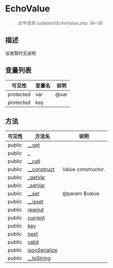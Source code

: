 #  EchoValue 

> *文件信息* suda\tool\EchoValue.php: 18~38



## 描述

该类暂时无说明





## 变量列表
| 可见性 |  变量名   | 说明 |
|--------|----|------|
| protected   | var | @var| 
| protected   | key | | 



## 方法


| 可见性 | 方法名 | 说明 |
|--------|-------|------|
| public |[__get](EchoValue/__get.md) |  |
| public |[_](EchoValue/_.md) |  |
| public |[__call](EchoValue/__call.md) |  |
| public |[__construct](EchoValue/__construct.md) | Value constructor. |
| public |[_getVar](EchoValue/_getVar.md) |  |
| public |[_setVar](EchoValue/_setVar.md) |  |
| public |[__set](EchoValue/__set.md) | @param $value |
| public |[__isset](EchoValue/__isset.md) |  |
| public |[rewind](EchoValue/rewind.md) |  |
| public |[current](EchoValue/current.md) |  |
| public |[key](EchoValue/key.md) |  |
| public |[next](EchoValue/next.md) |  |
| public |[valid](EchoValue/valid.md) |  |
| public |[jsonSerialize](EchoValue/jsonSerialize.md) |  |
| public |[__toString](EchoValue/__toString.md) |  |
